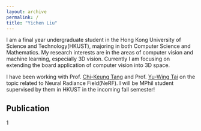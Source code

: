 ```yaml
---
layout: archive
permalink: /
title: "Yichen Liu"  
---
```


I am a final year undergraduate student in the Hong Kong University of Science and Technology(HKUST), majoring in both Computer Science and Mathematics. My research interests are in the areas of computer vision and machine learning, especially 3D vision. Currently I am focusing on extending the board application of computer vision into 3D space. 

I have been working with Prof. [Chi-Keung Tang](http://www.cs.ust.hk/~cktang/) and Prof. [Yu-Wing Tai](https://yuwingtai.github.io/) on the topic related to Neural Radiance Field(NeRF). I will be MPhil student supervised by them in HKUST in the incoming fall semester!

## Publication

1